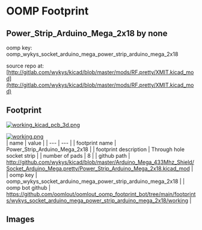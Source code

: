 # OOMP Footprint  
## Power_Strip_Arduino_Mega_2x18  by none  
  
oomp key: oomp_wykys_socket_arduino_mega_power_strip_arduino_mega_2x18  
  
source repo at: [http://gitlab.com/wykys/kicad/blob/master/mods/RF.pretty/XMIT.kicad_mod](http://gitlab.com/wykys/kicad/blob/master/mods/RF.pretty/XMIT.kicad_mod)  
## Footprint  
  
[![working_kicad_pcb_3d.png](working_kicad_pcb_3d_600.png)](working_kicad_pcb_3d.png)  
  
[![working.png](working_600.png)](working.png)  
| name | value | 
| --- | --- | 
| footprint name | Power_Strip_Arduino_Mega_2x18 | 
| footprint description | Through hole socket strip | 
| number of pads | 8 | 
| github path | http://github.com/wykys/kicad/blob/master/Arduino_Mega_433Mhz_Shield/Socket_Arduino_Mega.pretty/Power_Strip_Arduino_Mega_2x18.kicad_mod | 
| oomp key | oomp_wykys_socket_arduino_mega_power_strip_arduino_mega_2x18 | 
| oomp bot github | https://github.com/oomlout/oomlout_oomp_footprint_bot/tree/main/footprints/wykys_socket_arduino_mega_power_strip_arduino_mega_2x18/working | 
## Images  
